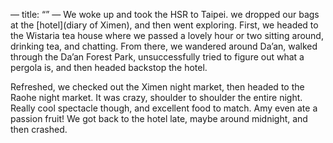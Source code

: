 —
title: “”
—
We woke up and took the HSR to Taipei. we dropped our bags at the [hotel](diary of Ximen), and then went exploring. First, we headed to the Wistaria tea house where we passed a lovely hour or two sitting around, drinking tea, and chatting. From there, we wandered around Da’an, walked through the Da’an Forest Park,  unsuccessfully tried to figure out what a pergola is, and then headed backstop the hotel.

Refreshed, we checked out the Ximen night market, then headed to the Raohe night market. It was crazy, shoulder to shoulder the entire night. Really cool spectacle though, and excellent food to match. Amy even ate a passion fruit! We got back to the hotel late, maybe around midnight, and then crashed.